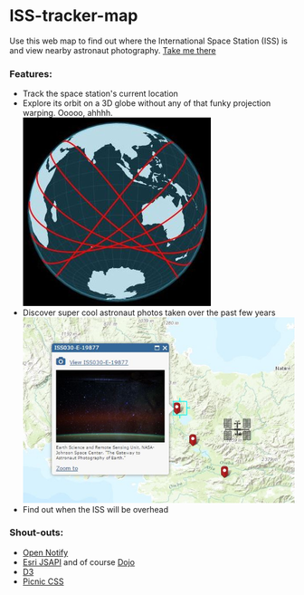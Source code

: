 ISS-tracker-map
===============

Use this web map to find out where the International Space Station (ISS) is and view nearby astronaut photography.
[Take me there](http://jwasil.github.io/iss-tracker-map/)

### Features:
* Track the space station's current location
* Explore its orbit on a 3D globe without any of that funky projection warping. Ooooo, ahhhh.
![globe](https://github.com/jwasil/iss-tracker-map/blob/readme_docs/docs/globe1.JPG)
* Discover super cool astronaut photos taken over the past few years
![astroPhoto](https://github.com/jwasil/iss-tracker-map/blob/readme_docs/docs/astroPhoto1.JPG)
* Find out when the ISS will be overhead

### Shout-outs:
* [Open Notify](http://open-notify.org/)
* [Esri JSAPI](https://developers.arcgis.com/javascript/) and of course [Dojo](http://dojotoolkit.org/)
* [D3](http://d3js.org/)
* [Picnic CSS](http://picnicss.com/)
